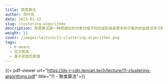 ```yaml
---
title: 聚类算法
author: 范叶亮
date: 2023-01-22
slug: clustering-algorithms
description: 聚类算法是一种把相似的对象分成不同的组别或者更多的子集的非监督式学习算法。
weight: 11
cover: /images/lecture/11-clustering-algorithms.png
tags:
  - K-means
  - 层次聚类
  - 基于密度的聚类
---
```


{{< pdf-viewer url="https://ds-r-cdn.leovan.tech/lecture/11-clustering-algorithms.pdf" title="11 - 聚类算法">}}
